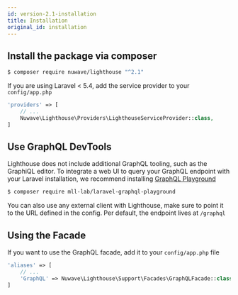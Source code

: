 ```yaml
---
id: version-2.1-installation
title: Installation
original_id: installation
---
```


## Install the package via composer

```bash
$ composer require nuwave/lighthouse "^2.1"
```

If you are using Laravel < 5.4, add the service provider to your `config/app.php`

```php
'providers' => [
    // ...
    Nuwave\Lighthouse\Providers\LighthouseServiceProvider::class,
]
```

## Use GraphQL DevTools

Lighthouse does not include additional GraphQL tooling, such as the GraphiQL editor.
To integrate a web UI to query your GraphQL endpoint with your Laravel installation, we recommend
installing [GraphQL Playground](https://github.com/mll-lab/laravel-graphql-playground)

```bash
$ composer require mll-lab/laravel-graphql-playground
```

You can also use any external client with Lighthouse, make sure to point it to the URL defined in
the config. Per default, the endpoint lives at `/graphql` 

## Using the Facade

If you want to use the GraphQL facade, add it to your `config/app.php` file

```php
'aliases' => [
    // ...
    'GraphQL' => Nuwave\Lighthouse\Support\Facades\GraphQLFacade::class,
]
```

